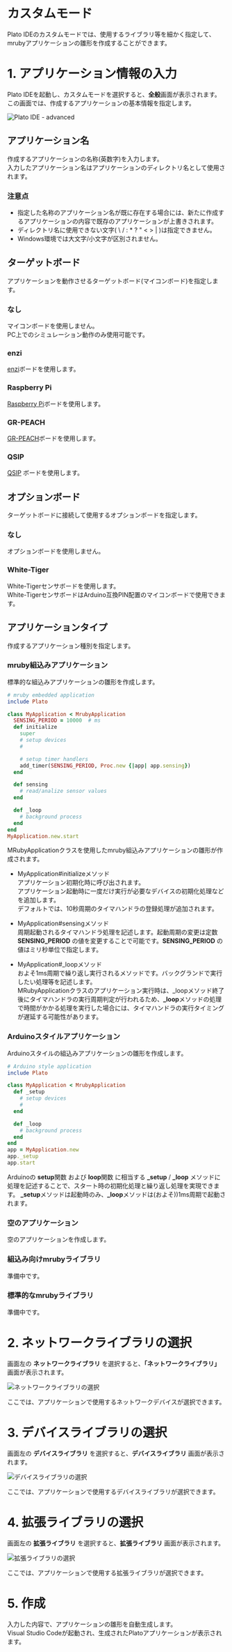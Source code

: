 # カスタムモード

Plato IDEのカスタムモードでは、使用するライブラリ等を細かく指定して、mrubyアプリケーションの雛形を作成することができます。

# 1. アプリケーション情報の入力

Plato IDEを起動し、カスタムモードを選択すると、**全般**画面が表示されます。  
この画面では、作成するアプリケーションの基本情報を指定します。

![Plato IDE - advanced](img/plato-ide-advanced.png)

## アプリケーション名  

作成するアプリケーションの名称(英数字)を入力します。  
入力したアプリケーション名はアプリケーションのディレクトリ名として使用されます。

### 注意点  

- 指定した名称のアプリケーション名が既に存在する場合には、新たに作成するアプリケーションの内容で既存のアプリケーションが上書きされます。
- ディレクトリ名に使用できない文字( \ / : * ? " < > \| )は指定できません。
- Windows環境では大文字/小文字が区別されません。


## ターゲットボード  

アプリケーションを動作させるターゲットボード(マイコンボード)を指定します。

### なし

マイコンボードを使用しません。  
PC上でのシミュレーション動作のみ使用可能です。


### enzi

[enzi](http://enzi.cc)ボードを使用します。

### Raspberry Pi

[Raspberry Pi](https://www.raspberrypi.org)ボードを使用します。

### GR-PEACH

[GR-PEACH](http://gadget.renesas.com/ja/product/peach.html)ボードを使用します。

### QSIP  

[QSIP](http://www.fujitsu.com/jp/group/qnet/services/qsip/)
ボードを使用します。


## オプションボード  

ターゲットボードに接続して使用するオプションボードを指定します。  


### なし

オプションボードを使用しません。


### White-Tiger

White-Tigerセンサボードを使用します。  
White-TigerセンサボードはArduino互換PIN配置のマイコンボードで使用できます。


## <a name="app-type">アプリケーションタイプ</a>  

作成するアプリケーション種別を指定します。  


### mruby組込みアプリケーション  

標準的な組込みアプリケーションの雛形を作成します。
```Ruby
# mruby embedded application
include Plato

class MyApplication < MrubyApplication
  SENSING_PERIOD = 10000  # ms
  def initialize
    super
    # setup devices
    # 

    # setup timer handlers
    add_timer(SENSING_PERIOD, Proc.new {|app| app.sensing})
  end

  def sensing
    # read/analize sensor values
  end

  def _loop
    # background process
  end
end
MyApplication.new.start
```

MRubyApplicationクラスを使用したmruby組込みアプリケーションの雛形が作成されます。

- MyApplication#initializeメソッド  
アプリケーション初期化時に呼び出されます。  
アプリケーション起動時に一度だけ実行が必要なデバイスの初期化処理などを追加します。  
デフォルトでは、10秒周期のタイマハンドラの登録処理が追加されます。

- MyApplication#sensingメソッド  
周期起動されるタイマハンドラ処理を記述します。起動周期の変更は定数 **SENSING_PERIOD** の値を変更することで可能です。**SENSING_PERIOD** の値はミリ秒単位で指定します。

- MyApplication#_loopメソッド  
およそ1ms周期で繰り返し実行されるメソッドです。バックグランドで実行したい処理等を記述します。  
MRubyApplicationクラスのアプリケーション実行時は、_loopメソッド終了後にタイマハンドラの実行周期判定が行われるため、**_loop**メソッドの処理で時間がかかる処理を実行した場合には、タイマハンドラの実行タイミングが遅延する可能性があります。

### Arduinoスタイルアプリケーション  

Arduinoスタイルの組込みアプリケーションの雛形を作成します。
```Ruby
# Arduino style application
include Plato

class MyApplication < MrubyApplication
  def _setup
    # setup devices
    # 
  end

  def _loop
    # background process
  end
end
app = MyApplication.new
app._setup
app.start
```

Arduinoの **setup**関数 および **loop**関数 に相当する **\_setup** / **\_loop** メソッドに処理を記述することで、スタート時の初期化処理と繰り返し処理を実現できます。
**\_setup**メソッドは起動時のみ、**\_loop**メソッドは(およそ))1ms周期で起動されます。

### 空のアプリケーション  

空のアプリケーションを作成します。

### 組込み向けmrubyライブラリ  

準備中です。

### 標準的なmrubyライブラリ  

準備中です。


# 2. ネットワークライブラリの選択  

画面左の **ネットワークライブラリ** を選択すると、**「ネットワークライブラリ」** 画面が表示されます。

![ネットワークライブラリの選択](img/plato-ide-advanced-network.png)

ここでは、アプリケーションで使用するネットワークデバイスが選択できます。


# 3. デバイスライブラリの選択  

画面左の **デバイスライブラリ** を選択すると、**デバイスライブラリ** 画面が表示されます。

![デバイスライブラリの選択](img/plato-ide-advanced-device.png)

ここでは、アプリケーションで使用するデバイスライブラリが選択できます。


# 4. 拡張ライブラリの選択

画面左の **拡張ライブラリ** を選択すると、**拡張ライブラリ** 画面が表示されます。

![拡張ライブラリの選択](img/plato-ide-advanced-extlib.png)

ここでは、アプリケーションで使用する拡張ライブラリが選択できます。


# 5. 作成

入力した内容で、アプリケーションの雛形を自動生成します。  
Visual Studio Codeが起動され、生成されたPlatoアプリケーションが表示されます。
